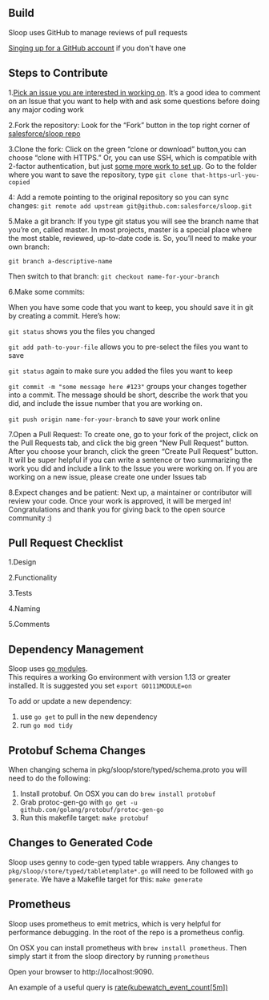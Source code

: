 ## Build

Sloop uses GitHub to manage reviews of pull requests

[Singing up for a GitHub account](https://docs.github.com/en/github/getting-started-with-github/signing-up-for-a-new-github-account) if you don't have one



## Steps to Contribute

1.[Pick an issue you are interested in working on](https://github.com/salesforce/sloop/issues).
It’s a good idea to comment on an Issue that you want to help with and ask some questions before doing any major coding work

2.Fork the repository: Look for the “Fork” button in the top right corner of [salesforce/sloop repo](https://github.com/salesforce/sloop)

3.Clone the fork: Click on the green “clone or download” button,you can choose “clone with HTTPS.” Or, you can use SSH, which is compatible with 2-factor authentication, but just [some more work to set up](https://docs.github.com/en/github/authenticating-to-github/connecting-to-github-with-ssh).
Go to the folder where you want to save the repository, type `git clone that-https-url-you-copied`

4: Add a remote pointing to the original repository so you can sync changes: `git remote add upstream git@github.com:salesforce/sloop.git`

5.Make a git branch: If you type git status you will see the branch name that you’re on, called master. In most projects, master is a special place where the most stable, reviewed, up-to-date code is. So, you’ll need to make your own branch: 

`git branch a-descriptive-name`

Then switch to that branch:
`git checkout name-for-your-branch`

6.Make some commits:

When you have some code that you want to keep, you should save it in git by creating a commit. Here’s how:

`git status` shows you the files you changed

`git add path-to-your-file` allows you to pre-select the files you want to save

`git status` again to make sure you added the files you want to keep

`git commit -m "some message here #123"` groups your changes together into a commit. The message should be short, describe the work that you did, and include the issue number that you are working on.

`git push origin name-for-your-branch` to save your work online

7.Open a Pull Request: To create one, go to your fork of the project, click on the Pull Requests tab, and click the big green “New Pull Request” button. After you choose your branch,
click the green “Create Pull Request” button. It will be super helpful if you can write a sentence or two summarizing the work you did and include a link to the Issue you were working on.
If you are working on a new issue, please create one under Issues tab

8.Expect changes and be patient: Next up, a maintainer or contributor will review your code. Once your work is approved, it will be merged in!
Congratulations and thank you for giving back to the open source community :) 



## Pull Request Checklist
1.Design

2.Functionality

3.Tests

4.Naming

5.Comments

## Dependency Management

Sloop uses [go modules](https://golang.org/cmd/go/#hdr-Modules__module_versions__and_more).  
This requires a working Go environment with version 1.13 or greater installed.
It is suggested you set `export GO111MODULE=on`

To add or update a new dependency:

1. use `go get` to pull in the new dependency
1. run `go mod tidy`

## Protobuf Schema Changes

When changing schema in pkg/sloop/store/typed/schema.proto you will need to do the following:

1. Install protobuf.  On OSX you can do `brew install protobuf`
1. Grab protoc-gen-go with `go get -u github.com/golang/protobuf/protoc-gen-go`
1. Run this makefile target: `make protobuf`

## Changes to Generated Code

Sloop uses genny to code-gen typed table wrappers.  Any changes to `pkg/sloop/store/typed/tabletemplate*.go` will need 
to be followed with `go generate`.  We have a Makefile target for this: `make generate`

## Prometheus

Sloop uses prometheus to emit metrics, which is very helpful for performance debugging.  In the root of the repo is a prometheus config.

On OSX you can install prometheus with `brew install prometheus`.  Then simply start it from the sloop directory by running `prometheus`

Open your browser to http://localhost:9090.  
 
An example of a useful query is [rate(kubewatch_event_count[5m])](http://localhost:9090/graph?g0.range_input=1h&g0.expr=rate(kubewatch_event_count%5B1m%5D)&g0.tab=0)
